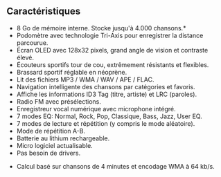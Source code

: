 ## Caractéristiques

- 8 Go de mémoire interne. Stocke jusqu'à 4.000 chansons.*
- Podomètre avec technologie Tri-Axis pour enregistrer la distance parcourue.
- Écran OLED avec 128x32 pixels, grand angle de vision et contraste élevé.
- Écouteurs sportifs tour de cou, extrêmement résistants et flexibles.
- Brassard sportif réglable en néoprène.
- Lit des fichiers MP3 / WMA / WAV / APE / FLAC.
- Navigation intelligente des chansons par catégories et favoris.
- Affiche les informations ID3 Tag (titre, artiste) et LRC (paroles).
- Radio FM avec présélections.
- Enregistreur vocal numérique avec microphone intégré.
- 7 modes EQ: Normal, Rock, Pop, Classique, Bass, Jazz, User EQ.
- 7 modes de lecture et répétition (y compris le mode aléatoire).
- Mode de répétition A-B.
- Batterie au lithium rechargeable.
- Micro logiciel actualisable.
- Pas besoin de drivers.
* Calcul basé sur chansons de 4 minutes et encodage WMA à 64 kb/s.
